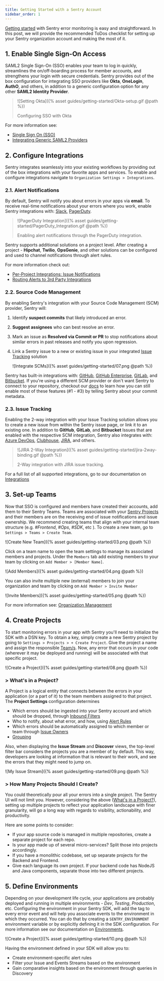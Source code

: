 ```yaml
---
title: Getting Started with a Sentry Account
sidebar_order: 1
---
```


[Getting started](https://docs.sentry.io/error-reporting/quickstart/?platform=node) with Sentry error monitoring is easy and straightforward. In this post, we will provide the recommended ToDos checklist for setting up your Sentry organization account and making the most of it.

## 1. Enable Single Sign-On Access

SAML2 Single Sign-On (SSO) enables your team to log in quickly, streamlines the on/off-boarding process for member accounts, and strengthens your login with secure credentials. Sentry provides out of the box configuration for integrating SSO providers like **Okta**, **OneLogin**, **AuthO**, and others, in addition to a generic configuration option for any other **SAML2 Identity Provider**.

<!-- We recommend setting up SAML2/SSO immediately so that new members can easily join your organization. Set-up only takes a few steps and can be completed by any user with the **Owner** or **Manager** role. Once enabled, Sentry will automatically send an email to new members to create an account. Pre-existing members will also receive an email with instructions on linking their existing account. -->

> ![Setting Okta]({% asset guides/getting-started/Okta-setup.gif @path %})
>
> Configuring SSO with Okta

For more information see:

- [Single Sign On (SSO)](https://docs.sentry.io/accounts/sso/)
- [Integrating Generic SAML2 Providers](https://docs.sentry.io/accounts/saml2/)

## 2. Configure Integrations

Sentry integrates seamlessly into your existing workflows by providing out of the box integrations with your favorite apps and services. To enable and configure integrations navigate to `Organization Settings > Integrations`.

### 2.1. Alert Notifications

By default, Sentry will notify you about errors in your apps via **email**. To receive real-time notifications about your errors where you work, enable Sentry integrations with: [Slack](https://docs.sentry.io/workflow/integrations/global-integrations/#slack), [PagerDuty](https://www.pagerduty.com/docs/guides/sentry-integration-guide/).

> ![PagerDuty Integration]({% asset guides/getting-started/PagerDuty_Integration.gif @path %})
>
> Enabling alert notifications through the PagerDuty integration.

Sentry supports additional solutions on a project level. After creating a project - **Hipchat**, **Twilio**, **OpsGenie**, and other solutions can be configured and used to channel notifications through alert rules.

For more information check out:

- [Per-Project Integrations: Issue Notifications](https://docs.sentry.io/workflow/integrations/legacy-integrations/#issue-notifications)
- [Routing Alerts to 3rd Party Integrations](https://docs.sentry.io/guides/alert-notifications/routing-alerts/#routing-alerts-to-3rd-party-integrations)

### 2.2. Source Code Management

By enabling Sentry's integration with your Source Code Management (SCM) provider, Sentry will:

1. Identify **suspect commits** that likely introduced an error.
2. **Suggest assignees** who can best resolve an error.
3. Mark an issue as **Resolved via Commit or PR** to stop notifications about similar errors in past releases and notify you upon regression.
4. Link a Sentry issue to a new or existing issue in your integrated [Issue Tracking](#23-issue-tracking) solution

    ![Integrate SCMs]({% asset guides/getting-started/07.png @path %})

Sentry has built-in integrations with: [GitHub](https://docs.sentry.io/workflow/integrations/global-integrations/#github), [GitHub Enterprise](https://docs.sentry.io/workflow/integrations/global-integrations/#github-enterprise), [GitLab](https://docs.sentry.io/workflow/integrations/global-integrations/#gitlab), and [Bitbucket](https://docs.sentry.io/workflow/integrations/global-integrations/#bitbucket). If you're using a different SCM provider or don't want Sentry to connect to your repository, checkout our [docs]((https://docs.sentry.io/workflow/releases/?platform=browser#alternatively-without-a-repository-integration)) to learn how you can still enable most of these features (#1 - #3) by telling Sentry about your commit metadata.

### 2.3. Issue Tracking

Enabling the 2-way integration with your Issue Tracking solution allows you to create a new issue from within the Sentry issue page, or link it to an existing one. In addition to **GitHub**, **GitLab**, and **Bitbucket** Issues that are enabled with the respective SCM integration, Sentry also integrates with: [Azure DevOps](https://docs.sentry.io/workflow/integrations/global-integrations/#azure-devops), [Clubhouse](https://docs.sentry.io/workflow/integrations/global-integrations/#clubhouse), [JIRA](https://docs.sentry.io/workflow/integrations/global-integrations/#jira), and others.


> ![JIRA 2-Way Integration]({% asset guides/getting-started/jira-2way-binding.gif @path %})
>
> 2-Way integration with JIRA issue tracking.

For a full list of all supported integrations, go to our documentation on [Integrations](https://docs.sentry.io/workflow/integrations/)

## 3. Set-up Teams

Now that SSO is configured and members have created their accounts, add them to their Sentry Teams. Teams are associated with your [Sentry Projects](#4-create-projects) and their members are on the receiving end of issue notifications and issue ownership. We recommend creating teams that align with your internal team structure (e.g. _#Frontend_, _#Ops_, _#SDK_, etc ). To create a new team, go to `Settings > Teams > Create Team`.

![Create New Team]({% asset guides/getting-started/03.png @path %})

Click on a team name to open the team settings to manage its associated members and projects.
Under the `Members` tab add existing members to your team by clicking on `Add Member > [Member Name]`.

![Add Members]({% asset guides/getting-started/04.png @path %})

You can also invite multiple new (external) members to join your organization and team by clicking on `Add Member > Invite Member`

![Invite Members]({% asset guides/getting-started/05.png @path %})

For more information see: [Organization Management](https://docs.sentry.io/accounts/membership/)

## 4. Create Projects

To start monitoring errors in your app with Sentry you'll need to initialize the SDK with a DSN key. To obtain a key, simply create a new Sentry project by going to `Settings > Projects > + Create Project`. Give the project a name and assign the responsible [Team/s](#3-set-up-teams). Now, any error that occurs in your code (wherever it may be deployed and running) will be associated with that specific project.

![Create a Project]({% asset guides/getting-started/08.png @path %})

### > **What's in a Project?**

A Project is a logical entity that connects between the errors in your application (or a part of it) to the team members assigned to that project. The **Project Settings** configuration determines

- Which errors should be ingested into your Sentry account and which should be dropped, through [Inbound Filters](https://docs.sentry.io/accounts/quotas/#inbound-data-filters)
- Who to notify, about what error, and how, using [Alert Rules](https://docs.sentry.io/workflow/notifications/alerts/)
- Which errors should be automatically assigned to which member or team through [Issue Owners](https://docs.sentry.io/workflow/issue-owners/)
- [Grouping](https://docs.sentry.io/data-management/event-grouping/)

Also, when displaying the **Issue Stream** and **Discover** views, the top-level filter bar considers the projects you are a member of by default. This way, developers are looking at information that is relevant to their work, and see the errors that they might need to jump on.

![My Issue Stream]({% asset guides/getting-started/09.png @path %})

### > **How Many Projects Should I Create?**

You could theoretically pour all your errors into a single project. The Sentry UI will not limit you. However, considering the above ([What's in a Project?](#-whats-in-a-project)), setting up multiple projects to reflect your application landscape with finer granularity, will go a long way with regards to visibility, actionability, and productivity.

Here are some points to consider:

- If your app source code is managed in multiple repositories, create a separate project for each repo.
- Is your app made up of several micro-services? Split those into projects accordingly.
- If you have a monolithic codebase, set up separate projects for the Backend and Frontend.
- Give each language its own project. If your backend code has NodeJS and Java components, separate those into two different projects.  

## 5. Define Environments

Depending on your development life cycle, your applications are probably deployed and running in multiple environments -  _Dev_, _Testing_, _Production_, etc. Configuring the environment in your Sentry SDK, will add the tag to every error event and will help you associate events to the environment in which they occurred. You can do that by creating a `SENTRY_ENVIRONMENT` environment variable or by explicitly defining it in the SDK configuration. For more information see our documentation on [Environments](https://docs.sentry.io/enriching-error-data/environments/?platform=browser).

![Create a Project]({% asset guides/getting-started/10.png @path %})

Having the environment defined in your SDK will allow you to:

- Create environment-specific alert rules
- Filter your Issue and Events Streams based on the environment
- Gain comparative insights based on the environment through queries in Discovery

<!-- ## 6. Embed Sentry CLI in your CI/CD Process
- Create Release
- Upload Source maps / debug symbols -->
